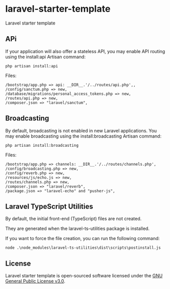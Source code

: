 # laravel-starter-template

Laravel starter template

## APi

If your application will also offer a stateless API, you may enable API routing using the install:api Artisan command:
```
php artisan install:api
```

Files:
```
/bootstrap/app.php => api: __DIR__.'/../routes/api.php',,
/config/sanctum.php => new,
/database/migrations/personal_access_tokens.php => new,
/routes/api.php => new,
/composer.json => "laravel/sanctum",
```

## Broadcasting

By default, broadcasting is not enabled in new Laravel applications. You may enable broadcasting using the install:broadcasting Artisan command:
```
php artisan install:broadcasting
```

Files:
```
/bootstrap/app.php => channels: __DIR__.'/../routes/channels.php',
/config/broadcasting.php => new,
/config/reverb.php => new,
/resources/js/echo.js => new,
/routes/channels.php => new,
/composer.json => "laravel/reverb",
/package.json => "laravel-echo" and "pusher-js",
```

## Laravel TypeScript Utilities

By default, the initial front-end (TypeScript) files are not created.

They are generated when the laravel-ts-utilities package is installed.

If you want to force the file creation, you can run the following command:
```
node .\node_modules\laravel-ts-utilities\dist\scripts\postinstall.js
```

## License

Laravel starter template is open-sourced software licensed under the [GNU General Public License v3.0](LICENSE).
